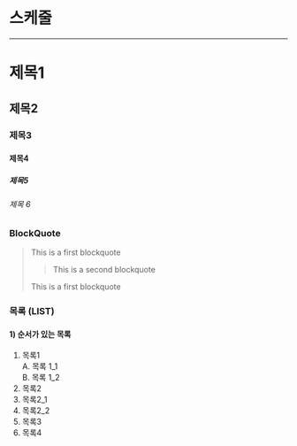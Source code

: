 # 스케줄

---
# 제목1
## 제목2
### 제목3
#### 제목4
##### 제목5
###### 제목 6

### BlockQuote
> This is a first blockquote
>
>  > This is a second blockquote
>  
> This is a first blockquote

### 목록 (LIST)  
#### 1) 순서가 있는 목록  
1. 목록1  
  A. 목록 1_1  
  B. 목록 1_2  
2. 목록2  
  1. 목록2_1
  2. 목록2_2
3. 목록3
4. 목록4